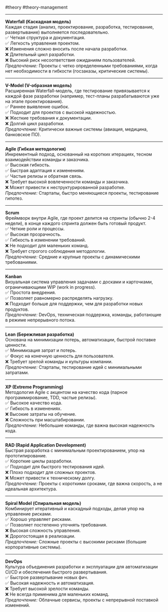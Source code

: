 #theory #theory-management
 
---
**Waterfall (Каскадная модель)**  
Каждая стадия (анализ, проектирование, разработка, тестирование, развертывание) выполняется последовательно.  
✅ Четкая структура и документация.  
✅ Легкость управления проектом.  
❌ Изменения сложно вносить после начала разработки.  
❌ Длительный цикл разработки.  
❌ Высокий риск несоответствия ожиданиям пользователей.  
_Предпочтение:_ Проекты с четко определенными требованиями, когда нет необходимости в гибкости (госзаказы, критические системы).

---

**V-Model (V-образная модель)**  
Расширенная Waterfall-модель, где тестирование привязывается к каждой фазе разработки (например, тест-планы разрабатываются уже на этапе проектирования).  
✅ Раннее выявление ошибок.  
✅ Подходит для проектов с высокой надежностью.  
❌ Жесткие требования к документации.  
❌ Долгий цикл разработки.  
_Предпочтение:_ Критически важные системы (авиация, медицина, банковское ПО).

---

**Agile (Гибкая методология)**  
Инкрементный подход, основанный на коротких итерациях, тесном взаимодействии команды и заказчика.  
✅ Высокая гибкость.  
✅ Быстрая адаптация к изменениям.  
✅ Частые релизы и обратная связь.  
❌ Требует высокой вовлеченности команды и заказчика.  
❌ Может привести к неструктурированной разработке.  
_Предпочтение:_ Стартапы, быстро меняющиеся проекты, тестирование гипотез.

---

**Scrum**  
Фреймворк внутри Agile, где проект делится на спринты (обычно 2-4 недели), в конце каждого спринта должен быть готовый продукт.  
✅ Четкие роли и процессы.  
✅ Высокая прозрачность.  
✅ Гибкость в изменении требований.  
❌ Не подходит для маленьких команд.  
❌ Требует строгого соблюдения методологии.  
_Предпочтение:_ Средние и крупные проекты с динамическими требованиями.

---

**Kanban**  
Визуальная система управления задачами с досками и карточками, ограничивающими WIP (work in progress).  
✅ Простота внедрения.  
✅ Позволяет равномерно распределять нагрузку.  
❌ Подходит больше для поддержки, чем для разработки новых продуктов.  
_Предпочтение:_ DevOps, техническая поддержка, команды, работающие в режиме непрерывного потока.

---

**Lean (Бережливая разработка)**  
Основана на минимизации потерь, автоматизации, быстрой поставке ценности.  
✅ Минимизация затрат и потерь.  
✅ Фокус на конечную ценность для пользователя.  
❌ Требует зрелой команды и культуры компании.  
_Предпочтение:_ Стартапы, тестирование идей с минимальными затратами.

---

**XP (Extreme Programming)**  
Методология Agile с акцентом на качество кода (парное программирование, TDD, частые релизы).  
✅ Высокое качество кода.  
✅ Гибкость в изменениях.  
❌ Высокие затраты на обучение.  
❌ Сложность при масштабировании.  
_Предпочтение:_ Небольшие команды, где важна высокая надежность кода.

---

**RAD (Rapid Application Development)**  
Быстрая разработка с минимальным проектированием, упор на прототипирование.  
✅ Короткие циклы разработки.  
✅ Подходит для быстрого тестирования идей.  
❌ Плохо подходит для сложных проектов.  
❌ Может привести к техническому долгу.  
_Предпочтение:_ Проекты с короткими сроками, где важна скорость, а не идеальная архитектура.

---

**Spiral Model (Спиральная модель)**  
Комбинирует итеративный и каскадный подходы, делая упор на управление рисками.  
✅ Хорошо управляет рисками.  
✅ Позволяет постепенно уточнять требования.  
❌ Высокая сложность управления.  
❌ Дорогостоящая в реализации.  
_Предпочтение:_ Сложные проекты с высокими рисками (большие корпоративные системы).

---

**DevOps**  
Культура объединения разработки и эксплуатации для автоматизации CI/CD и обеспечения быстрого развертывания.  
✅ Быстрое развертывание новых фич.  
✅ Высокая надежность и автоматизация.  
❌ Требует высокой зрелости команды.  
❌ Не всегда применима для маленьких команд.  
_Предпочтение:_ Облачные сервисы, проекты с непрерывной поставкой изменений.
